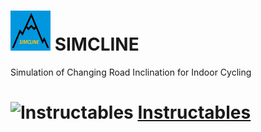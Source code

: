 # <img src="https://github.com/Berg0162/simcline/blob/master/images/SC_logo.png" width="64" height="64" alt="SIMCLINE Icon"> SIMCLINE 
Simulation of Changing Road Inclination for Indoor Cycling


# <img src="https://www.instructables.com/assets/img/instructables-logo-v2.png" width="32" height="48" alt="Instructables"> [Instructables](https://www.instructables.com)
